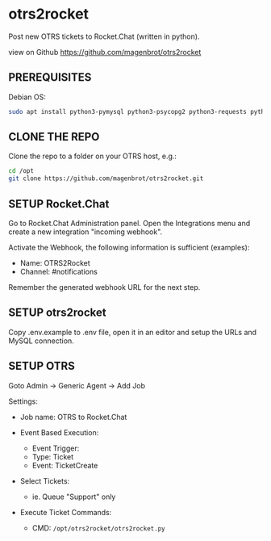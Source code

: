 # otrs2rocket

Post new OTRS tickets to Rocket.Chat (written in python).

view on Github <https://github.com/magenbrot/otrs2rocket>

## PREREQUISITES

Debian OS:

```bash
sudo apt install python3-pymysql python3-psycopg2 python3-requests python3-dotenv
```

## CLONE THE REPO

Clone the repo to a folder on your OTRS host, e.g.:

```bash
cd /opt
git clone https://github.com/magenbrot/otrs2rocket.git
```

## SETUP Rocket.Chat

Go to Rocket.Chat Administration panel. Open the Integrations menu and create a new integration "incoming webhook".

Activate the Webhook, the following information is sufficient (examples):

* Name: OTRS2Rocket
* Channel: #notifications

Remember the generated webhook URL for the next step.

## SETUP otrs2rocket

Copy .env.example to .env file, open it in an editor and setup the URLs and MySQL connection.

## SETUP OTRS

Goto Admin -> Generic Agent -> Add Job

Settings:

* Job name: OTRS to Rocket.Chat

* Event Based Execution:
  * Event Trigger:
  * Type: Ticket
  * Event: TicketCreate

* Select Tickets:
  * ie. Queue "Support" only

* Execute Ticket Commands:
  * CMD: `/opt/otrs2rocket/otrs2rocket.py`
